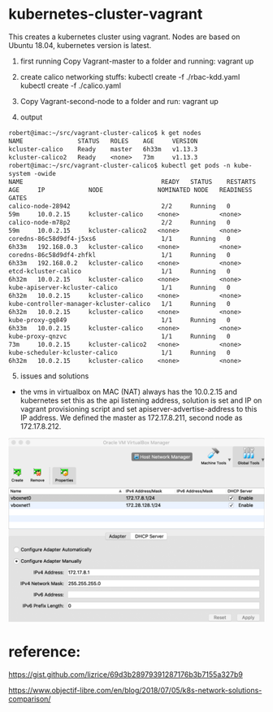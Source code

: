 # kubernetes-cluster-vagrant

This creates a kubernetes cluster using vagrant. Nodes are based on Ubuntu 18.04, kubernetes version is latest.
1. first running Copy Vagrant-master to a folder and running:
vagrant up
2. create calico networking stuffs:
kubectl create -f ./rbac-kdd.yaml
kubectl create -f ./calico.yaml

3. Copy Vagrant-second-node to a folder and run:
vagrant up

4. output
```
robert@imac:~/src/vagrant-cluster-calico$ k get nodes
NAME               STATUS   ROLES    AGE     VERSION
kcluster-calico    Ready    master   6h33m   v1.13.3
kcluster-calico2   Ready    <none>   73m     v1.13.3
robert@imac:~/src/vagrant-cluster-calico$ kubectl get pods -n kube-system -owide
NAME                                      READY   STATUS    RESTARTS   AGE     IP            NODE               NOMINATED NODE   READINESS GATES
calico-node-28942                         2/2     Running   0          59m     10.0.2.15     kcluster-calico    <none>           <none>
calico-node-m78p2                         2/2     Running   0          59m     10.0.2.15     kcluster-calico2   <none>           <none>
coredns-86c58d9df4-j5xs6                  1/1     Running   0          6h33m   192.168.0.3   kcluster-calico    <none>           <none>
coredns-86c58d9df4-zhfkl                  1/1     Running   0          6h33m   192.168.0.2   kcluster-calico    <none>           <none>
etcd-kcluster-calico                      1/1     Running   0          6h32m   10.0.2.15     kcluster-calico    <none>           <none>
kube-apiserver-kcluster-calico            1/1     Running   0          6h32m   10.0.2.15     kcluster-calico    <none>           <none>
kube-controller-manager-kcluster-calico   1/1     Running   0          6h32m   10.0.2.15     kcluster-calico    <none>           <none>
kube-proxy-gq849                          1/1     Running   0          6h33m   10.0.2.15     kcluster-calico    <none>           <none>
kube-proxy-qnzvc                          1/1     Running   0          73m     10.0.2.15     kcluster-calico2   <none>           <none>
kube-scheduler-kcluster-calico            1/1     Running   0          6h32m   10.0.2.15     kcluster-calico    <none>           <none>
```

5. issues and solutions
* the vms in virtualbox on MAC (NAT) always has the 10.0.2.15 and kubernetes set this as the api listening address, solution is set and IP on vagrant provisioning script and set apiserver-advertise-address to this IP address.
We defined the master as 172.17.8.211, second node as 172.17.8.212.

![Alt text](images/virtualbox-networking.png?raw=true "Virtualbox networking settings")
      


# reference:
https://gist.github.com/lizrice/69d3b28979391287176b3b7155a327b9

https://www.objectif-libre.com/en/blog/2018/07/05/k8s-network-solutions-comparison/

